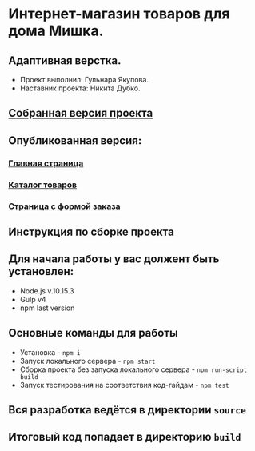 # Интернет-магазин товаров для дома Мишка. 

 ## Адаптивная верстка.

* Проект выполнил: Гульнара Якупова.
* Наставник проекта: Никита Дубко.

## <a href="https://github.com/GulnaraYakupova/mishka-shop-publishing">Собранная версия проекта</a>

## Опубликованная версия:
### <a href="https://gulnarayakupova.github.io/mishka-shop-publishing/">Главная страница</a>
### <a href="https://gulnarayakupova.github.io/mishka-shop-publishing/catalog.html/">Каталог товаров</a>
### <a href="https://gulnarayakupova.github.io/mishka-shop-publishing/">Страница с формой заказа</a>

## Инструкция по сборке проекта

## Для начала работы у вас должент быть установлен:
* Node.js v.10.15.3
* Gulp v4
* npm last version
## Основные команды для работы
* Установка - `npm i`
* Запуск локального сервера - `npm start`
* Сборка проекта без запуска локального сервера - `npm run-script build`
* Запуск тестирования на соответствия код-гайдам - `npm test`

## Вся разработка ведётся в директории `source`
## Итоговый код попадает в директорию `build`
